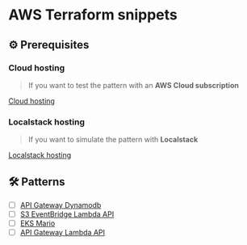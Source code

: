 # AWS Terraform snippets

## ⚙ Prerequisites

### Cloud hosting
> If you want to test the pattern with an **AWS Cloud subscription**

[Cloud hosting](cloud.hosting.md)

### Localstack hosting
> If you want to simulate the pattern with **Localstack**

[Localstack hosting](localstack.hosting.md)

## 🛠 Patterns
- [ ] [API Gateway Dynamodb](https://github.com/veben/aws_tf_apigateway_dynamodb/blob/main/readme.md)
- [ ] [S3 EventBridge Lambda API](https://github.com/veben/aws_tf_s3_eventbridge_lambda_api/blob/main/readme.md)
- [ ] [EKS Mario](https://github.com/veben/aws_tf_eks_mario/blob/main/readme.md)
- [ ] [API Gateway Lambda API](https://github.com/veben/aws_tf_apigateway_lambda_api/blob/main/readme.md)
